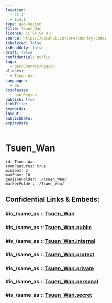 ```yaml
---
location:
  - 22.4
  - 114.1
type: geo-Region
title: Tsuen_Wan
license: CC BY-SA 4.0
source: https://datahub.io/core/country-codes
isDeleted: false
isReadOnly: false
draft: false
confidential: public
tags:
  - geo/Country/Region
aliases:
  - Tsuen_Wan
Languages:
  - de
cssclasses:
  - geo-Region
publish: true
linkTitle:
keywords:
layout:
publishDate:
expiryDate:
---
```


# Tsuen_Wan

```leaflet
id: Tsuen_Wan
zoomFeatures: true 
minZoom: 2 
maxZoom: 18
geojsonFolder: ./Tsuen_Wan/
markerFolder: ./Tsuen_Wan/
```


## Confidential Links & Embeds: 

### #is_/same_as :: [Tsuen_Wan](/_Standards/Earth/Continent/Asia/Asia~East/China/Hong_Kong/Counties/Tsuen_Wan.md) 

### #is_/same_as :: [Tsuen_Wan.public](/_public/Earth/Continent/Asia/Asia~East/China/Hong_Kong/Counties/Tsuen_Wan.public.md) 

### #is_/same_as :: [Tsuen_Wan.internal](/_internal/Earth/Continent/Asia/Asia~East/China/Hong_Kong/Counties/Tsuen_Wan.internal.md) 

### #is_/same_as :: [Tsuen_Wan.protect](/_protect/Earth/Continent/Asia/Asia~East/China/Hong_Kong/Counties/Tsuen_Wan.protect.md) 

### #is_/same_as :: [Tsuen_Wan.private](/_private/Earth/Continent/Asia/Asia~East/China/Hong_Kong/Counties/Tsuen_Wan.private.md) 

### #is_/same_as :: [Tsuen_Wan.personal](/_personal/Earth/Continent/Asia/Asia~East/China/Hong_Kong/Counties/Tsuen_Wan.personal.md) 

### #is_/same_as :: [Tsuen_Wan.secret](/_secret/Earth/Continent/Asia/Asia~East/China/Hong_Kong/Counties/Tsuen_Wan.secret.md)

